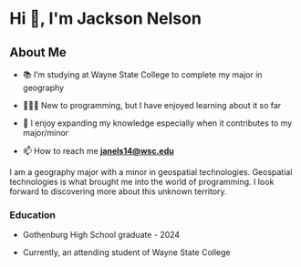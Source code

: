 # Hi 👋, I'm Jackson Nelson
## About Me

- 📚 I’m studying at Wayne State College to complete my major in geography

- 👨🏻‍💻 New to programming, but I have enjoyed learning about it so far

- 🧠 I enjoy expanding my knowledge especially when it contributes to my major/minor

- 📫 How to reach me **janels14@wsc.edu**


I am a geography major with a minor in geospatial technologies. Geospatial technologies is what brought me into the world of programming. I look forward to discovering more about this unknown territory.

### Education

- Gothenburg High School graduate - 2024

- Currently, an attending student of Wayne State College

